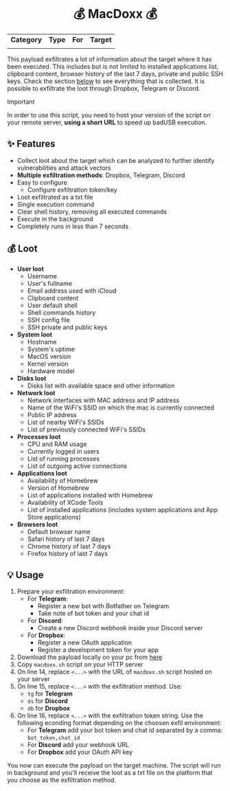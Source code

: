 <div align="center">
    <h1>💰 MacDoxx 💰</h1>
    <table>
        <tr align="center">
            <td><b>Category</b></td>
            <td><b>Type</b></td>
            <td><b>For</b></td>
            <td><b>Target</b></td>
        </tr>
        <tr align="center">
            <td><img src="https://img.shields.io/badge/-%F0%9F%92%B0%20Exfiltration-purple?style=for-the-badge" alt="" /></td>
            <td><img src="https://img.shields.io/badge/-%E2%9A%94%EF%B8%8F%20Malicious-EA2027?style=for-the-badge" alt="" /></td>
            <td><img src="https://img.shields.io/badge/-%F0%9F%98%88%20OMG-black?style=for-the-badge" alt="" /></td>
            <td><img src="https://img.shields.io/badge/mac%20os-000000?style=for-the-badge&logo=apple&logoColor=white" alt="" /></td>
        </tr>
    </table>
</div>

This payload exfiltrates a lot of information about the target where it has been executed. This includes but is not limited to installed applications list, clipboard content, browser history of the last 7 days, private and public SSH keys. Check the section [below](#-loot) to see everything that is collected. It is possible to exfiltrate the loot through Dropbox, Telegram or Discord.

> [!IMPORTANT]
> In order to use this script, you need to host your version of the script on your remote server, **using a short URL** to speed up badUSB execution.

## ✨ Features
- Collect loot about the target which can be analyzed to further identify vulnerabilities and attack vectors
- **Multiple exfiltration methods**: Dropbox, Telegram, Discord
- Easy to configure
  - Configure exfiltration token/key
- Loot exfiltrated as a txt file
- Single execution command
- Clear shell history, removing all executed commands
- Execute in the background
- Completely runs in less than 7 seconds

## 💰 Loot
- **User loot**
    - Username
    - User's fullname
    - Email address used with iCloud
    - Clipboard content
    - User default shell
    - Shell commands history
    - SSH config file
    - SSH private and public keys
- **System loot**
    - Hostname
    - System's uptime
    - MacOS version
    - Kernel version
    - Hardware model
- **Disks loot**
  - Disks list with available space and other information
- **Network loot**
  - Network interfaces with MAC address and IP address
  - Name of the WiFi's SSID on which the mac is currently connected
  - Public IP address
  - List of nearby WiFi's SSIDs
  - List of previously connected WiFi's SSIDs
- **Processes loot**
  - CPU and RAM usage
  - Currently logged in users
  - List of running processes
  - List of outgoing active connections
- **Applications loot**
  - Availability of Homebrew
  - Version of Homebrew
  - List of applications installed with Homebrew
  - Availability of XCode Tools
  - List of installed applications (includes system applications and App Store applications)
- **Browsers loot**
  - Default browser name
  - Safari history of last 7 days
  - Chrome history of last 7 days
  - Firefox history of last 7 days

## 💡 Usage
1. Prepare your exfiltration environment:
   - For **Telegram**:
     - Register a new bot with Botfather on Telegram
     - Take note of bot token and your chat id
   - For **Discord**:
     - Create a new Discord webhook inside your Discord server
   - For **Dropbox**:
     - Register a new OAuth application
     - Register a development token for your app
2. Download the payload locally on your pc from [here](https://raw.githubusercontent.com/cyberartemio/badusb-payloads/refs/heads/main/exfiltration/macdoxx/payload_for_omg.txt)
3. Copy `macdoxx.sh` script on your HTTP server
4. On line 14, replace `<...>` with the URL of `macdoxx.sh` script hosted on your server
6. On line 15, replace `<...>` with the exfiltration method. Use:
   - `tg` for **Telegram**
   - `ds` for **Discord**
   - `db` for **Dropbox**
7. On line 16, replace `<...>` with the exfiltration token string. Use the following econding format depending on the choosen exfil environment:
   - For **Telegram** add your bot token and chat id separated by a comma: `bot_token,chat_id`
   - For **Discord** add your webhook URL
   - For **Dropbox** add your OAuth API key

You now can execute the payload on the target machine. The script will run in background and you'll receive the loot as a txt file on the platform that you choose as the exfiltration method.